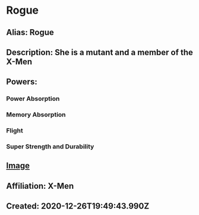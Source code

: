 # Rogue
## Alias: Rogue
## Description: She is a mutant and a member of the X-Men
## Powers:
### Power Absorption
### Memory Absorption
### Flight
### Super Strength and Durability
## [Image](https://cdn.glitch.com/6137de19-12c5-43e0-9704-2252d809dcfb%2FRogue.png)
## Affiliation: X-Men
## Created: 2020-12-26T19:49:43.990Z